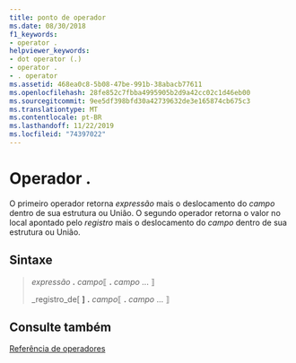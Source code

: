 ```yaml
---
title: ponto de operador
ms.date: 08/30/2018
f1_keywords:
- operator .
helpviewer_keywords:
- dot operator (.)
- operator .
- . operator
ms.assetid: 468ea0c8-5b08-47be-991b-38abacb77611
ms.openlocfilehash: 28fe852c7fbba4995905b2d9a42cc02c1d46eb00
ms.sourcegitcommit: 9ee5df398bfd30a42739632de3e165874cb675c3
ms.translationtype: MT
ms.contentlocale: pt-BR
ms.lasthandoff: 11/22/2019
ms.locfileid: "74397022"
---
```

# <a name="operator-"></a>Operador .

O primeiro operador retorna *expressão* mais o deslocamento do *campo* dentro de sua estrutura ou União. O segundo operador retorna o valor no local apontado pelo *registro* mais o deslocamento do *campo* dentro de sua estrutura ou União.

## <a name="syntax"></a>Sintaxe

> *expressão* __.__ *campo*⟦ __.__ *campo* ... ⟧
>
> _registro_de\[ **]** __.__ *campo*⟦ __.__ *campo* ... ⟧

## <a name="see-also"></a>Consulte também

[Referência de operadores](operators-reference.md)
